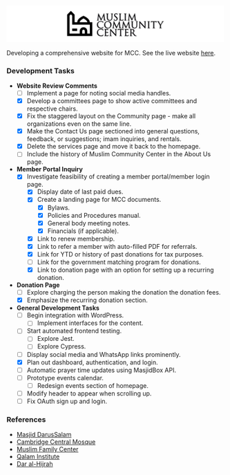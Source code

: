 ![](logo-repo.png)

Developing a comprehensive website for MCC. See the live website [here](https://mparchment.github.io/mccmd/). 

### Development Tasks

- **Website Review Comments**
  - [ ] Implement a page for noting social media handles.
  - [X] Develop a committees page to show active committees and respective chairs.
  - [X] Fix the staggered layout on the Community page - make all organizations even on the same line.
  - [X] Make the Contact Us page sectioned into general questions, feedback, or suggestions; imam inquiries, and rentals.
  - [X] Delete the services page and move it back to the homepage.
  - [ ] Include the history of Muslim Community Center in the About Us page.

- **Member Portal Inquiry**
  - [X] Investigate feasibility of creating a member portal/member login page.
    - [X] Display date of last paid dues.
    - [X] Create a landing page for MCC documents.
      - [X] Bylaws.
      - [X] Policies and Procedures manual.
      - [X] General body meeting notes.
      - [X] Financials (if applicable).
    - [X] Link to renew membership.
    - [X] Link to refer a member with auto-filled PDF for referrals.
    - [X] Link for YTD or history of past donations for tax purposes.
    - [ ] Link for the government matching program for donations.
    - [X] Link to donation page with an option for setting up a recurring donation.

- **Donation Page**
  - [ ] Explore charging the person making the donation the donation fees.
  - [X] Emphasize the recurring donation section.

- **General Development Tasks**
  - [ ] Begin integration with WordPress.
    - [ ] Implement interfaces for the content.
  - [ ] Start automated frontend testing.
    - [ ] Explore Jest.
    - [ ] Explore Cypress.
  - [ ] Display social media and WhatsApp links prominently.
  - [X] Plan out dashboard, authentication, and login.
  - [ ] Automatic prayer time updates using MasjidBox API.
  - [ ] Prototype events calendar.
    - [ ] Redesign events section of homepage.
  - [ ] Modify header to appear when scrolling up.
  - [ ] Fix OAuth sign up and login.
### References

- [Masjid DarusSalam](https://masjidds.org/)
- [Cambridge Central Mosque](https://cambridgecentralmosque.org/)
- [Muslim Family Center](https://www.muslimfamilycenter.org/)
- [Qalam Institute](https://www.qalam.institute/)
- [Dar al-Hijrah](https://hijrah.org/)
